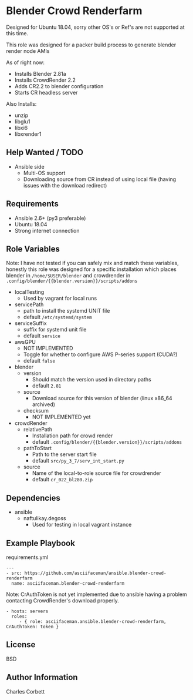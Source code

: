 Blender Crowd Renderfarm
=========

Designed for Ubuntu 18.04, sorry other OS's or Ref's are not supported at this time.

This role was designed for a packer build process to generate blender render node AMIs

As of right now:

* Installs Blender 2.81a
* Installs CrowdRender 2.2
* Adds CR2.2 to blender configuration
* Starts CR headless server

Also Installs:
* unzip
* libglu1
* libxi6
* libxrender1
  
Help Wanted / TODO
-----------

* Ansible side
  * Multi-OS support
  * Downloading source from CR instead of using local file (having issues with the download redirect)

Requirements
------------

* Ansible 2.6+ (py3 preferable)
* Ubuntu 18.04
* Strong internet connection

Role Variables
--------------

Note: I have not tested if you can safely mix and match these variables, honestly this role was designed for a specific installation which places blender in `/home/$USER/blender` and crowdrender in `.config/blender/{{blender.version}}/scripts/addons`


* localTesting
  * Used by vagrant for local runs
* servicePath
  * path to install the systemd UNIT file
  * default `/etc/systemd/system`
* serviceSuffix
  * suffix for systemd unit file
  * default `service`
* awsGPU
  * NOT IMPLEMENTED
  * Toggle for whether to configure AWS P-series support (CUDA?)
  * default `false`
* blender
  * version
    * Should match the version used in directory paths
    * default `2.81`
  * source
    * Download source for this version of blender (linux x86_64 archived)
  * checksum
    * NOT IMPLEMENTED yet
* crowdRender
  * relativePath
    * Installation path for crowd render
    * default `.config/blender/{{blender.version}}/scripts/addons`
  * pathToStart
    * Path to the server start file
    * default `src/py_3_7/serv_int_start.py`
  * source
    * Name of the local-to-role source file for crowdrender
    * default `cr_022_bl280.zip`

Dependencies
------------

* ansible
  * naftulikay.degoss
    * Used for testing in local vagrant instance

Example Playbook
----------------

requirements.yml
```
---
- src: https://github.com/asciifaceman/ansible.blender-crowd-renderfarm
  name: asciifaceman.blender-crowd-renderfarm
```

Note: CrAuthToken is not yet implemented due to ansible having a problem contacting CrowdRender's download properly.

```
- hosts: servers
  roles:
     - { role: asciifaceman.ansible.blender-crowd-renderfarm, CrAuthToken: token }
```

License
-------

BSD

Author Information
------------------

Charles Corbett <nafredy at gmail.com>
